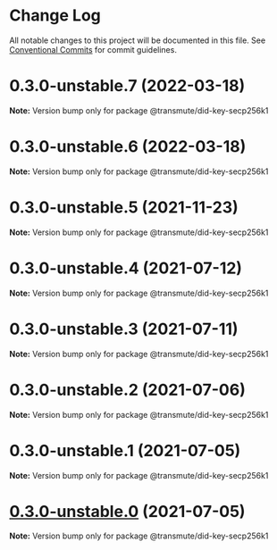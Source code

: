# Change Log

All notable changes to this project will be documented in this file.
See [Conventional Commits](https://conventionalcommits.org) for commit guidelines.

# 0.3.0-unstable.7 (2022-03-18)

**Note:** Version bump only for package @transmute/did-key-secp256k1





# 0.3.0-unstable.6 (2022-03-18)

**Note:** Version bump only for package @transmute/did-key-secp256k1





# 0.3.0-unstable.5 (2021-11-23)

**Note:** Version bump only for package @transmute/did-key-secp256k1





# 0.3.0-unstable.4 (2021-07-12)

**Note:** Version bump only for package @transmute/did-key-secp256k1





# 0.3.0-unstable.3 (2021-07-11)

**Note:** Version bump only for package @transmute/did-key-secp256k1





# 0.3.0-unstable.2 (2021-07-06)

**Note:** Version bump only for package @transmute/did-key-secp256k1





# 0.3.0-unstable.1 (2021-07-05)

**Note:** Version bump only for package @transmute/did-key-secp256k1





# [0.3.0-unstable.0](https://github.com/transmute-industries/did-key.js/compare/v0.2.1-unstable.42...v0.3.0-unstable.0) (2021-07-05)

**Note:** Version bump only for package @transmute/did-key-secp256k1
